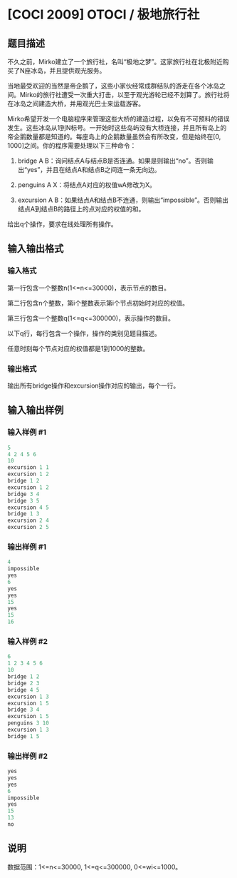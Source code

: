 # [COCI 2009] OTOCI / 极地旅行社

## 题目描述

不久之前，Mirko建立了一个旅行社，名叫“极地之梦”。这家旅行社在北极附近购买了N座冰岛，并且提供观光服务。

当地最受欢迎的当然是帝企鹅了，这些小家伙经常成群结队的游走在各个冰岛之间。Mirko的旅行社遭受一次重大打击，以至于观光游轮已经不划算了。旅行社将在冰岛之间建造大桥，并用观光巴士来运载游客。

Mirko希望开发一个电脑程序来管理这些大桥的建造过程，以免有不可预料的错误发生。这些冰岛从1到N标号。一开始时这些岛屿没有大桥连接，并且所有岛上的帝企鹅数量都是知道的。每座岛上的企鹅数量虽然会有所改变，但是始终在[0, 1000]之间。你的程序需要处理以下三种命令：

1. bridge A B：询问结点A与结点B是否连通。如果是则输出“no”。否则输出“yes”，并且在结点A和结点B之间连一条无向边。

2. penguins A X：将结点A对应的权值wA修改为X。

3. excursion A B：如果结点A和结点B不连通，则输出“impossible”。否则输出结点A到结点B的路径上的点对应的权值的和。

给出q个操作，要求在线处理所有操作。

## 输入输出格式

### 输入格式

第一行包含一个整数n(1<=n<=30000)，表示节点的数目。

第二行包含n个整数，第i个整数表示第i个节点初始时对应的权值。

第三行包含一个整数q(1<=q<=300000)，表示操作的数目。

以下q行，每行包含一个操作，操作的类别见题目描述。

任意时刻每个节点对应的权值都是1到1000的整数。

### 输出格式

输出所有bridge操作和excursion操作对应的输出，每个一行。

## 输入输出样例

### 输入样例 #1

```cpp
5
4 2 4 5 6
10
excursion 1 1
excursion 1 2
bridge 1 2
excursion 1 2
bridge 3 4
bridge 3 5
excursion 4 5
bridge 1 3
excursion 2 4
excursion 2 5
```


### 输出样例 #1

```cpp
4
impossible
yes
6
yes
yes
15
yes
15
16
```


### 输入样例 #2

```cpp
6
1 2 3 4 5 6
10
bridge 1 2
bridge 2 3
bridge 4 5
excursion 1 3
excursion 1 5
bridge 3 4
excursion 1 5
penguins 3 10
excursion 1 3
bridge 1 5
```


### 输出样例 #2

```cpp
yes
yes
yes
6
impossible
yes
15
13
no
```


## 说明

数据范围：1<=n<=30000, 1<=q<=300000, 0<=wi<=1000。

